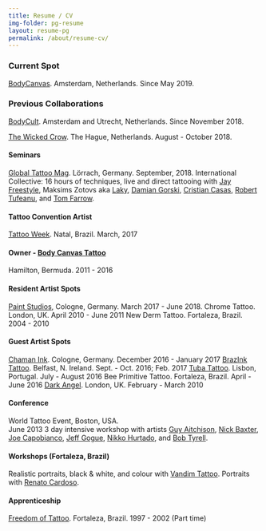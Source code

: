 ```yaml
---
title: Resume / CV
img-folder: pg-resume
layout: resume-pg
permalink: /about/resume-cv/
---
```

### Current Spot
[BodyCanvas](http://www.bodycanvasamsterdam.com/). Amsterdam, Netherlands.
Since May 2019.

### Previous Collaborations
[BodyCult](http://www.bodycult.nl/). Amsterdam and Utrecht, Netherlands.
Since November 2018.

[The Wicked Crow](https://www.facebook.com/thewickedcrowtattoo/). The Hague, Netherlands.
August - October 2018.

#### Seminars
[Global Tattoo Mag](https://www.globaltattoomag.com/seminar-seminario/). Lörrach, Germany.
September, 2018.
International Collective: 16 hours of techniques, live and direct tattooing with [Jay Freestyle](https://www.instagram.com/jayfreestyle/), Maksims Zotovs aka [Laky](https://www.instagram.com/laky_tattoo/), [Damian Gorski](https://www.instagram.com/gorskytattoos/), [Cristian Casas](https://www.instagram.com/kasasink/), [Robert Tufeanu](https://www.instagram.com/robert_tufeanu/), and [Tom Farrow](https://www.instagram.com/tomftattoo/).

#### Tattoo Convention Artist  ​
[Tattoo Week](https://tattooweek.com.br/).  Natal, Brazil.  March, 2017
​​
#### Owner - [Body Canvas Tattoo](https://www.facebook.com/BodyCanvasTattooParlour)
Hamilton, Bermuda. 2011 - 2016

#### Resident Artist Spots
​[Paint Studios](https://www.facebook.com/tiboripaintstudio/), Cologne, Germany. March 2017 - June 2018.
Chrome Tattoo.   London, UK.   April 2010 - June 2011
New Derm Tattoo.   Fortaleza, Brazil.    2004 - 2010

#### Guest Artist Spots
[Chaman Ink](https://www.facebook.com/chamaninkcologne/). Cologne, Germany. December 2016 - January 2017
[BrazInk Tattoo](https://pt-pt.facebook.com/brazinktattooparlor/). Belfast, N. Ireland. Sept. - Oct. 2016; Feb. 2017
[Tuba Tattoo](https://pt-pt.facebook.com/tubatattoostudio/).   Lisbon, Portugal.    July - August 2016
Bee Primitive Tattoo.   Fortaleza, Brazil.   April - June 2016
[Dark Angel](https://pt-pt.facebook.com/darkangeltattoocamden/).   London, UK. February - March 2010

#### Conference
​World Tattoo Event, Boston, USA.  
​June 2013
3 day intensive workshop with artists [Guy Aitchison](https://www.instagram.com/guyaitchisonart/), [Nick Baxter](https://www.instagram.com/burningxhope/), [Joe Capobianco](https://www.instagram.com/joecapobiancotattoos/), [Jeff Gogue](https://www.instagram.com/gogueart/), [Nikko Hurtado](https://www.instagram.com/nikkohurtado/), and [Bob Tyrell](https://www.instagram.com/explore/tags/bobtyrell/).

#### Workshops (Fortaleza, Brazil)
Realistic portraits, black & white, and colour with [Vandim Tattoo](https://www.instagram.com/vandincarvalh0/). Portraits with [Renato Cardoso](https://www.facebook.com/renatocardosota2).

#### Apprenticeship
[Freedom of Tattoo](http://freedomoftattoo.com.br/). Fortaleza, Brazil. 1997 - 2002 (Part time)
